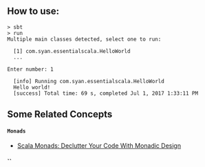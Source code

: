 ## How to use:

    > sbt
    > run
    Multiple main classes detected, select one to run:

      [1] com.syan.essentialscala.HelloWorld
      ...
         
    Enter number: 1

      [info] Running com.syan.essentialscala.HelloWorld 
      Hello world!
      [success] Total time: 69 s, completed Jul 1, 2017 1:33:11 PM
      

## Some Related Concepts

#### `Monads`
- [Scala Monads: Declutter Your Code With Monadic Design](https://www.youtube.com/watch?v=Mw_Jnn_Y5iA)


#### ``
